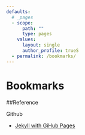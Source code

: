 ```yaml
---
defaults:
  # _pages
  - scope:
      path: ""
      type: pages
    values:
      layout: single
      author_profile: trueS
  - permalink: /bookmarks/
---
```

# Bookmarks

##Reference

Github
*    [Jekyll with GiHub Pages](http://knightcodes.com/miscellaneous/2016/09/13/fix-github-metadata-error.html)
